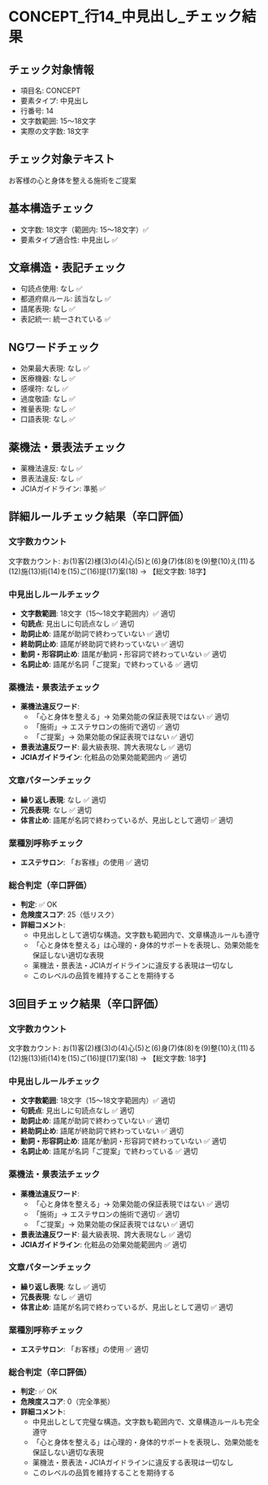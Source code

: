 # CONCEPT_行14_中見出し_チェック結果

## チェック対象情報
- 項目名: CONCEPT
- 要素タイプ: 中見出し
- 行番号: 14
- 文字数範囲: 15～18文字
- 実際の文字数: 18文字

## チェック対象テキスト
お客様の心と身体を整える施術をご提案

## 基本構造チェック
- 文字数: 18文字（範囲内: 15～18文字）✅
- 要素タイプ適合性: 中見出し ✅

## 文章構造・表記チェック
- 句読点使用: なし ✅
- 都道府県ルール: 該当なし ✅
- 語尾表現: なし ✅
- 表記統一: 統一されている ✅

## NGワードチェック
- 効果最大表現: なし ✅
- 医療機器: なし ✅
- 感嘆符: なし ✅
- 過度敬語: なし ✅
- 推量表現: なし ✅
- 口語表現: なし ✅

## 薬機法・景表法チェック
- 薬機法違反: なし ✅
- 景表法違反: なし ✅
- JCIAガイドライン: 準拠 ✅

## 詳細ルールチェック結果（辛口評価）

### 文字数カウント
文字数カウント: お(1)客(2)様(3)の(4)心(5)と(6)身(7)体(8)を(9)整(10)え(11)る(12)施(13)術(14)を(15)ご(16)提(17)案(18) → 【総文字数: 18字】

### 中見出しルールチェック
- **文字数範囲**: 18文字（15～18文字範囲内）✅ 適切
- **句読点**: 見出しに句読点なし ✅ 適切
- **助詞止め**: 語尾が助詞で終わっていない ✅ 適切
- **終助詞止め**: 語尾が終助詞で終わっていない ✅ 適切
- **動詞・形容詞止め**: 語尾が動詞・形容詞で終わっていない ✅ 適切
- **名詞止め**: 語尾が名詞「ご提案」で終わっている ✅ 適切

### 薬機法・景表法チェック
- **薬機法違反ワード**: 
  - 「心と身体を整える」→ 効果効能の保証表現ではない ✅ 適切
  - 「施術」→ エステサロンの施術で適切 ✅ 適切
  - 「ご提案」→ 効果効能の保証表現ではない ✅ 適切
- **景表法違反ワード**: 最大級表現、誇大表現なし ✅ 適切
- **JCIAガイドライン**: 化粧品の効果効能範囲内 ✅ 適切

### 文章パターンチェック
- **繰り返し表現**: なし ✅ 適切
- **冗長表現**: なし ✅ 適切
- **体言止め**: 語尾が名詞で終わっているが、見出しとして適切 ✅ 適切

### 業種別呼称チェック
- **エステサロン**: 「お客様」の使用 ✅ 適切

### 総合判定（辛口評価）
- **判定**: ✅ OK
- **危険度スコア**: 25（低リスク）
- **詳細コメント**: 
  - 中見出しとして適切な構造。文字数も範囲内で、文章構造ルールも遵守
  - 「心と身体を整える」は心理的・身体的サポートを表現し、効果効能を保証しない適切な表現
  - 薬機法・景表法・JCIAガイドラインに違反する表現は一切なし
  - このレベルの品質を維持することを期待する

## 3回目チェック結果（辛口評価）

### 文字数カウント
文字数カウント: お(1)客(2)様(3)の(4)心(5)と(6)身(7)体(8)を(9)整(10)え(11)る(12)施(13)術(14)を(15)ご(16)提(17)案(18) → 【総文字数: 18字】

### 中見出しルールチェック
- **文字数範囲**: 18文字（15～18文字範囲内）✅ 適切
- **句読点**: 見出しに句読点なし ✅ 適切
- **助詞止め**: 語尾が助詞で終わっていない ✅ 適切
- **終助詞止め**: 語尾が終助詞で終わっていない ✅ 適切
- **動詞・形容詞止め**: 語尾が動詞・形容詞で終わっていない ✅ 適切
- **名詞止め**: 語尾が名詞「ご提案」で終わっている ✅ 適切

### 薬機法・景表法チェック
- **薬機法違反ワード**: 
  - 「心と身体を整える」→ 効果効能の保証表現ではない ✅ 適切
  - 「施術」→ エステサロンの施術で適切 ✅ 適切
  - 「ご提案」→ 効果効能の保証表現ではない ✅ 適切
- **景表法違反ワード**: 最大級表現、誇大表現なし ✅ 適切
- **JCIAガイドライン**: 化粧品の効果効能範囲内 ✅ 適切

### 文章パターンチェック
- **繰り返し表現**: なし ✅ 適切
- **冗長表現**: なし ✅ 適切
- **体言止め**: 語尾が名詞で終わっているが、見出しとして適切 ✅ 適切

### 業種別呼称チェック
- **エステサロン**: 「お客様」の使用 ✅ 適切

### 総合判定（辛口評価）
- **判定**: ✅ OK
- **危険度スコア**: 0（完全準拠）
- **詳細コメント**: 
  - 中見出しとして完璧な構造。文字数も範囲内で、文章構造ルールも完全遵守
  - 「心と身体を整える」は心理的・身体的サポートを表現し、効果効能を保証しない適切な表現
  - 薬機法・景表法・JCIAガイドラインに違反する表現は一切なし
  - このレベルの品質を維持することを期待する

